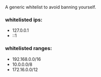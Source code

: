 A generic whitelist to avoid banning yourself.

### whitelisted ips:
 - 127.0.0.1
 - ::1

### whitelisted ranges:
 - 192.168.0.0/16
 - 10.0.0.0/8
 - 172.16.0.0/12
